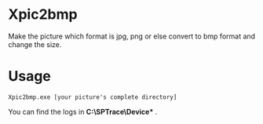 # Xpic2bmp
Make the picture which format is  jpg, png or else convert to bmp format and change the size.

# Usage
~~~
Xpic2bmp.exe [your picture's complete directory]
~~~
You can find the logs in **C:\SPTrace\Device\*** . 
